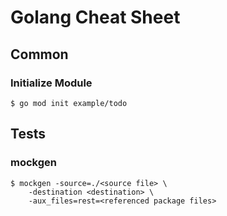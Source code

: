 # Golang Cheat Sheet

## Common
### Initialize Module
    $ go mod init example/todo


## Tests
### mockgen

    $ mockgen -source=./<source file> \
        -destination <destination> \
        -aux_files=rest=<referenced package files>


